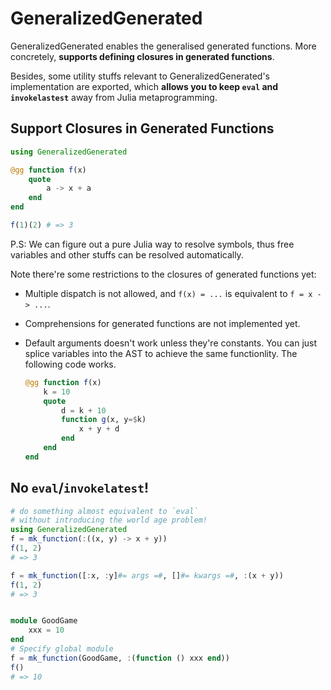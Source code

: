# GeneralizedGenerated
<!--
[![Stable](https://img.shields.io/badge/docs-stable-blue.svg)](https://thautwarm.github.io/GeneralizedGenerated.jl/stable)
[![Dev](https://img.shields.io/badge/docs-dev-blue.svg)](https://thautwarm.github.io/GeneralizedGenerated.jl/dev)
[![Build Status](https://travis-ci.com/thautwarm/GeneralizedGenerated.jl.svg?branch=master)](https://travis-ci.com/thautwarm/GeneralizedGenerated.jl) -->

GeneralizedGenerated enables the generalised generated functions. More concretely,
**supports defining closures in generated functions**.

Besides, some utility stuffs relevant to GeneralizedGenerated's implementation are exported,
which **allows you to keep `eval` and `invokelastest`** away from Julia
metaprogramming.


## Support Closures in Generated Functions

```julia
using GeneralizedGenerated

@gg function f(x)
    quote
        a -> x + a
    end
end

f(1)(2) # => 3
```

P.S: We can figure out a pure Julia way to resolve symbols, thus free variables and
other stuffs can be resolved automatically.

Note there're some restrictions to the closures of generated functions yet:

- Multiple dispatch is not allowed, and `f(x) = ...` is equivalent to `f = x -> ...`.
- Comprehensions for generated functions are not implemented yet.
- Default arguments doesn't work unless they're constants. You can just splice variables into the AST to achieve the same   functionlity. The following code works.

    ```julia
    @gg function f(x)
        k = 10
        quote
            d = k + 10
            function g(x, y=$k)
                x + y + d
            end
        end
    end
    ```

## No `eval`/`invokelatest`!

```julia
# do something almost equivalent to `eval`
# without introducing the world age problem!
using GeneralizedGenerated
f = mk_function(:((x, y) -> x + y))
f(1, 2)
# => 3

f = mk_function([:x, :y]#= args =#, []#= kwargs =#, :(x + y))
f(1, 2)
# => 3


module GoodGame
    xxx = 10
end
# Specify global module
f = mk_function(GoodGame, :(function () xxx end))
f()
# => 10
```